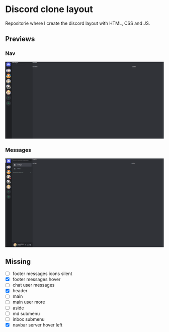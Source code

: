 # Discord clone layout

Repositorie where I create the discord layout with HTML, CSS and JS.

## Previews

### Nav

![Discord layout nav preview](./previews-gh/discord-layout-nav.png)

### Messages

![Discord layout messages preview](./previews-gh/discord-layout-messages.png)

## Missing

* [ ] footer messages icons silent
* [x] footer messages hover
* [ ] chat user messages
* [x] header
* [ ] main
* [ ] main user more
* [ ] aside
* [ ] md submenu
* [ ] inbox submenu
* [x] navbar server hover left
